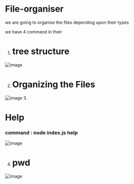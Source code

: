 # File-organiser
we are going to organise the files depending upon their types 


we have 4 command in their 


1. <h1>tree structure</h1> 
  
  ![image](https://user-images.githubusercontent.com/55507908/133430069-32fb2b1e-02d2-4a76-be5f-545a503c3c59.png)

2. <h1>Organizing the Files</h1>

![image](https://user-images.githubusercontent.com/55507908/133430445-667e74e2-cdef-4e9d-ac0c-9f5e577700bf.png)
3. <h1>Help</h1>
    <h3> command : node index.js help </h3>
    
    
![image](https://user-images.githubusercontent.com/55507908/133430592-ca6ef300-cb01-4caf-9b1c-a77472e5caf2.png)

4. <h1>pwd</h1>

![image](https://user-images.githubusercontent.com/55507908/133430523-3c3212f8-4637-4f0e-b44b-55c58a5f6a3c.png)




  
